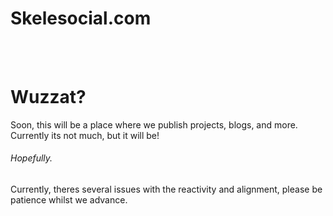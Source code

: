 # Skelesocial.com
<br><br>
<h1>Wuzzat?</h1>
<p>Soon, this will be a place where we publish projects, blogs, and more. Currently its not much, but it will be!</p>
<h6>Hopefully.</h6>
<p>Currently, theres several issues with the reactivity and alignment, please be patience whilst we advance.</p>

